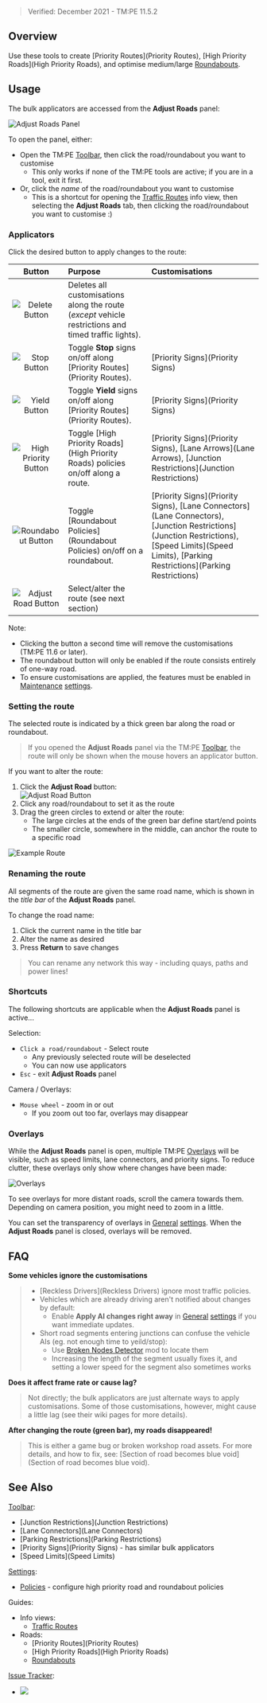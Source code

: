 > Verified: December 2021 - TM:PE 11.5.2

## Overview

Use these tools to create [Priority Routes](Priority Routes), [High Priority Roads](High Priority Roads), and optimise medium/large [Roundabouts](Roundabouts).

## Usage

The bulk applicators are accessed from the **Adjust Roads** panel:

![Adjust Roads Panel](https://imgur.com/J3UAixh.png)

To open the panel, either:

* Open the TM:PE [Toolbar](Toolbar), then click the road/roundabout you want to customise
    * This only works if none of the TM:PE tools are active; if you are in a tool, exit it first.
* Or, click the _name_ of the road/roundabout you want to customise
    * This is a shortcut for opening the [Traffic Routes](Traffic-Routes-Info-View.) info view, then selecting the **Adjust Roads** tab, then clicking the road/roundabout you want to customise :)

### Applicators

Click the desired button to apply changes to the route:

| Button | Purpose | Customisations |
| :---: | :--- | :--- |
| ![Delete Button](https://imgur.com/yAZDkkq.png) | Deletes all customisations along the route (_except_ vehicle restrictions and timed traffic lights). | |
| ![Stop Button](https://imgur.com/FYLtZgW.png) | Toggle **Stop** signs on/off along [Priority Routes](Priority Routes). | [Priority Signs](Priority Signs) |
| ![Yield Button](https://imgur.com/1l6roVW.png) | Toggle **Yield** signs on/off along [Priority Routes](Priority Routes). | [Priority Signs](Priority Signs) |
| ![High Priority Button](https://imgur.com/uxnCXGD.png) | Toggle [High Priority Roads](High Priority Roads) policies on/off along a route. | [Priority Signs](Priority Signs), [Lane Arrows](Lane Arrows), [Junction Restrictions](Junction Restrictions) |
| ![Roundabout Button](https://imgur.com/9UKwrmp.png) | Toggle [Roundabout Policies](Roundabout Policies) on/off on a roundabout. | [Priority Signs](Priority Signs), [Lane Connectors](Lane Connectors), [Junction Restrictions](Junction Restrictions), [Speed Limits](Speed Limits), [Parking Restrictions](Parking Restrictions) |
| ![Adjust Road Button](https://imgur.com/0k5ZaU6.png) | Select/alter the route (see next section) | |

Note:

* Clicking the button a second time will remove the customisations (TM:PE 11.6 or later).
* The roundabout button will only be enabled if the route consists entirely of one-way road.
* To ensure customisations are applied, the features must be enabled in [Maintenance](Maintenance) [settings](settings).

### Setting the route

The selected route is indicated by a thick green bar along the road or roundabout.

> If you opened the **Adjust Roads** panel via the TM:PE [Toolbar](Toolbar), the route will only be shown when the mouse hovers an applicator button.

If you want to alter the route:

1. Click the **Adjust Road** button:  
![Adjust Road Button](https://imgur.com/0k5ZaU6.png)
2. Click any road/roundabout to set it as the route
3. Drag the green circles to extend or alter the route:
    * The large circles at the ends of the green bar define start/end points
    * The smaller circle, somewhere in the middle, can anchor the route to a specific road

![Example Route](https://user-images.githubusercontent.com/26344691/81401282-ab37a180-9137-11ea-81a8-09b09c8397d2.png)

### Renaming the route

All segments of the route are given the same road name, which is shown in the _title bar_ of the **Adjust Roads** panel.

To change the road name:

1. Click the current name in the title bar
2. Alter the name as desired
3. Press **Return** to save changes

> You can rename any network this way - including quays, paths and power lines!

### Shortcuts

The following shortcuts are applicable when the **Adjust Roads** panel is active...

Selection:

* `Click a road/roundabout` - Select route
    * Any previously selected route will be deselected
    * You can now use applicators
* `Esc` - exit **Adjust Roads** panel

Camera / Overlays:

* `Mouse wheel` - zoom in or out
    * If you zoom out too far, overlays may disappear

### Overlays

While the **Adjust Roads** panel is open, multiple TM:PE [Overlays](Overlays) will be visible, such as speed limits, lane connectors, and priority signs. To reduce clutter, these overlays only show where changes have been made:

![Overlays](https://user-images.githubusercontent.com/1386719/150238814-172b89e6-ac62-45aa-8ac1-aa99e9427848.jpg)

To see overlays for more distant roads, scroll the camera towards them. Depending on camera position, you might need to zoom in a little.

You can set the transparency of overlays in [General](General) [settings](settings). When the **Adjust Roads** panel is closed, overlays will be removed.

## FAQ

**Some vehicles ignore the customisations**

> * [Reckless Drivers](Reckless Drivers) ignore most traffic policies.
> * Vehicles which are already driving aren't notified about changes by default:
>     * Enable **Apply AI changes right away** in [General](General) [settings](settings) if you want immediate updates.
> * Short road segments entering junctions can confuse the vehicle AIs (eg. not enough time to yeild/stop):
>     * Use [Broken Nodes Detector](https://steamcommunity.com/sharedfiles/filedetails/?id=1777173984) mod to locate them
>     * Increasing the length of the segment usually fixes it, and setting a lower speed for the segment also sometimes works

**Does it affect frame rate or cause lag?**

> Not directly; the bulk applicators are just alternate ways to apply customisations. Some of those customisations, however, might cause a little lag (see their wiki pages for more details).

**After changing the route (green bar), my roads disappeared!**

> This is either a game bug or broken workshop road assets. For more details, and how to fix, see: [Section of road becomes blue void](Section of road becomes blue void).

## See Also

[Toolbar](Toolbar):

* [Junction Restrictions](Junction Restrictions)
* [Lane Connectors](Lane Connectors)
* [Parking Restrictions](Parking Restrictions)
* [Priority Signs](Priority Signs) - has similar bulk applicators
* [Speed Limits](Speed Limits)

[Settings](Settings):

* [Policies](Policies) - configure high priority road and roundabout policies

Guides:

* Info views:
    * [Traffic Routes](Traffic-Routes-Info-View.)
* Roads:
    * [Priority Routes](Priority Routes)
    * [High Priority Roads](High Priority Roads)
    * [Roundabouts](Roundabouts)

[Issue Tracker](https://github.com/krzychu124/Cities-Skylines-Traffic-Manager-President-Edition/issues):

* <a href="https://github.com/CitiesSkylinesMods/TMPE/labels/MASS EDIT"><img src="https://img.shields.io/github/issues/CitiesSkylinesMods/TMPE/MASS EDIT?label=MASS EDIT&logo=github" /></a>